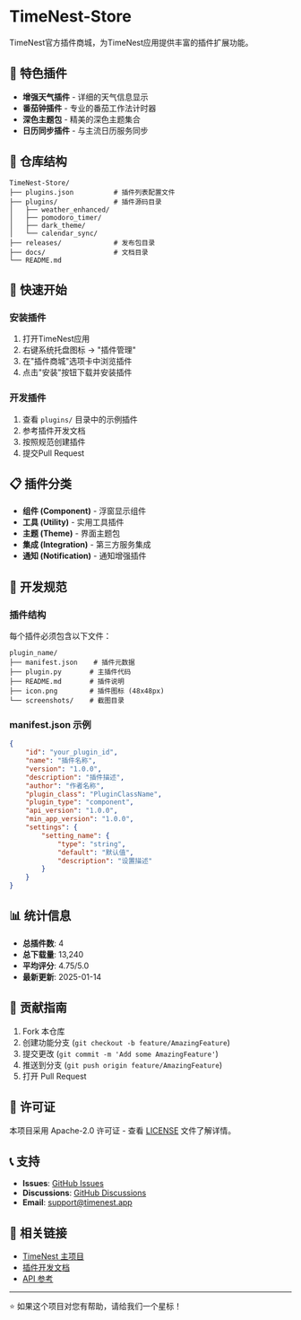 # TimeNest-Store

TimeNest官方插件商城，为TimeNest应用提供丰富的插件扩展功能。

## 🌟 特色插件

- **增强天气插件** - 详细的天气信息显示
- **番茄钟插件** - 专业的番茄工作法计时器
- **深色主题包** - 精美的深色主题集合
- **日历同步插件** - 与主流日历服务同步

## 📁 仓库结构

```
TimeNest-Store/
├── plugins.json          # 插件列表配置文件
├── plugins/              # 插件源码目录
│   ├── weather_enhanced/
│   ├── pomodoro_timer/
│   ├── dark_theme/
│   └── calendar_sync/
├── releases/             # 发布包目录
├── docs/                 # 文档目录
└── README.md
```

## 🚀 快速开始

### 安装插件

1. 打开TimeNest应用
2. 右键系统托盘图标 → "插件管理"
3. 在"插件商城"选项卡中浏览插件
4. 点击"安装"按钮下载并安装插件

### 开发插件

1. 查看 `plugins/` 目录中的示例插件
2. 参考插件开发文档
3. 按照规范创建插件
4. 提交Pull Request

## 📋 插件分类

- **组件 (Component)** - 浮窗显示组件
- **工具 (Utility)** - 实用工具插件
- **主题 (Theme)** - 界面主题包
- **集成 (Integration)** - 第三方服务集成
- **通知 (Notification)** - 通知增强插件

## 🔧 开发规范

### 插件结构

每个插件必须包含以下文件：

```
plugin_name/
├── manifest.json    # 插件元数据
├── plugin.py       # 主插件代码
├── README.md       # 插件说明
├── icon.png        # 插件图标 (48x48px)
└── screenshots/    # 截图目录
```

### manifest.json 示例

```json
{
    "id": "your_plugin_id",
    "name": "插件名称",
    "version": "1.0.0",
    "description": "插件描述",
    "author": "作者名称",
    "plugin_class": "PluginClassName",
    "plugin_type": "component",
    "api_version": "1.0.0",
    "min_app_version": "1.0.0",
    "settings": {
        "setting_name": {
            "type": "string",
            "default": "默认值",
            "description": "设置描述"
        }
    }
}
```

## 📊 统计信息

- **总插件数**: 4
- **总下载量**: 13,240
- **平均评分**: 4.75/5.0
- **最新更新**: 2025-01-14

## 🤝 贡献指南

1. Fork 本仓库
2. 创建功能分支 (`git checkout -b feature/AmazingFeature`)
3. 提交更改 (`git commit -m 'Add some AmazingFeature'`)
4. 推送到分支 (`git push origin feature/AmazingFeature`)
5. 打开 Pull Request

## 📄 许可证

本项目采用 Apache-2.0 许可证 - 查看 [LICENSE](LICENSE) 文件了解详情。

## 📞 支持

- **Issues**: [GitHub Issues](https://github.com/ziyi127/TimeNest-Store/issues)
- **Discussions**: [GitHub Discussions](https://github.com/ziyi127/TimeNest-Store/discussions)
- **Email**: support@timenest.app

## 🔗 相关链接

- [TimeNest 主项目](https://github.com/ziyi127/TimeNest)
- [插件开发文档](docs/plugin-development.md)
- [API 参考](docs/api-reference.md)

---

⭐ 如果这个项目对您有帮助，请给我们一个星标！

